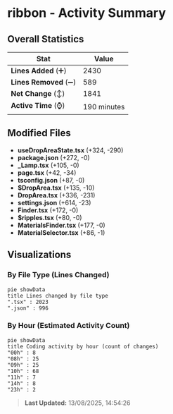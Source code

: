 # ribbon - Activity Summary 

## Overall Statistics

| Stat                   | Value                                                             |
| ---------------------- | ----------------------------------------------------------------- |
| **Lines Added** (➕)   | 2430                                          |
| **Lines Removed** (➖) | 589                                        |
| **Net Change** (↕)    | 1841                |
| **Active Time** (⌚)   | 190 minutes |


## Modified Files
- **useDropAreaState.tsx** (+324, -290)
- **package.json** (+272, -0)
- **_Lamp.tsx** (+105, -0)
- **page.tsx** (+42, -34)
- **tsconfig.json** (+87, -0)
- **$DropArea.tsx** (+135, -10)
- **DropArea.tsx** (+336, -231)
- **settings.json** (+614, -23)
- **Finder.tsx** (+172, -0)
- **$ripples.tsx** (+80, -0)
- **MaterialsFinder.tsx** (+177, -0)
- **MaterialSelector.tsx** (+86, -1)

## Visualizations

### By File Type (Lines Changed)

```mermaid
pie showData
title Lines changed by file type
".tsx" : 2023
".json" : 996
```

### By Hour (Estimated Activity Count)

```mermaid
pie showData
title Coding activity by hour (count of changes)
"00h" : 8
"08h" : 25
"09h" : 25
"10h" : 68
"11h" : 7
"14h" : 8
"23h" : 2
```


> **Last Updated:** 13/08/2025, 14:54:26